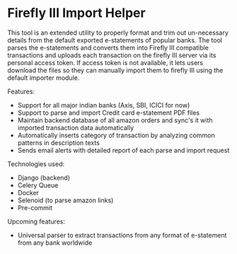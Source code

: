 # Firefly III Import Helper

This tool is an extended utility to properly format and trim out un-necessary details from the default exported e-statements of popular banks. The tool parses the e-statements and converts them into Firefly III compatible transactions and uploads each transaction on the firefly III server via its personal access token. If access token is not available, it lets users download the files so they can manually import them to firefly III using the default importer module.

Features:

- Support for all major indian banks (Axis, SBI, ICICI for now)
- Support to parse and import Credit card e-statement PDF files
- Maintain backend database of all amazon orders and sync's it with imported transaction data automatically
- Automatically inserts category of transaction by analyzing common patterns in description texts
- Sends email alerts with detailed report of each parse and import request

Technologies used:
- Django (backend)
- Celery Queue
- Docker
- Selenoid (to parse amazon links)
- Pre-commit


Upcoming features:
- Universal parser to extract transactions from any format of e-statement from any bank worldwide
